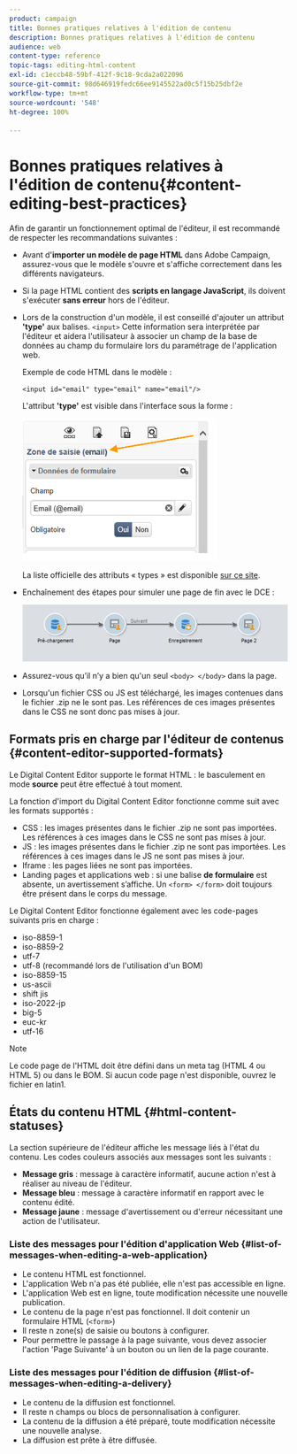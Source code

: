 ```yaml
---
product: campaign
title: Bonnes pratiques relatives à l'édition de contenu
description: Bonnes pratiques relatives à l'édition de contenu
audience: web
content-type: reference
topic-tags: editing-html-content
exl-id: c1eccb48-59bf-412f-9c18-9cda2a022096
source-git-commit: 98d646919fedc66ee9145522ad0c5f15b25dbf2e
workflow-type: tm+mt
source-wordcount: '548'
ht-degree: 100%

---
```


# Bonnes pratiques relatives à l&#39;édition de contenu{#content-editing-best-practices}

Afin de garantir un fonctionnement optimal de l&#39;éditeur, il est recommandé de respecter les recommandations suivantes :

* Avant d&#39;**importer un modèle de page HTML** dans Adobe Campaign, assurez-vous que le modèle s&#39;ouvre et s&#39;affiche correctement dans les différents navigateurs.
* Si la page HTML contient des **scripts en langage JavaScript**, ils doivent s&#39;exécuter **sans erreur** hors de l&#39;éditeur.
* Lors de la construction d&#39;un modèle, il est conseillé d&#39;ajouter un attribut **&#39;type&#39;** aux balises. `<input>` Cette information sera interprétée par l&#39;éditeur et aidera l&#39;utilisateur à associer un champ de la base de données au champ du formulaire lors du paramétrage de l&#39;application web.

   Exemple de code HTML dans le modèle :

   ```
   <input id="email" type="email" name="email"/>
   ```

   L&#39;attribut **&#39;type&#39;** est visible dans l&#39;interface sous la forme :

   ![](assets/dce_sidebar_inputtypechanges.png)

   La liste officielle des attributs « types » est disponible [sur ce site](https://www.w3schools.com/tags/att_input_type.asp).

* Enchaînement des étapes pour simuler une page de fin avec le DCE :

   ![](assets/dce_enchainement.png)

* Assurez-vous qu’il n’y a bien qu&#39;un seul `<body> </body>` dans la page.
* Lorsqu&#39;un fichier CSS ou JS est téléchargé, les images contenues dans le fichier .zip ne le sont pas. Les références de ces images présentes dans le CSS ne sont donc pas mises à jour.

## Formats pris en charge par l&#39;éditeur de contenus {#content-editor-supported-formats}

Le Digital Content Editor supporte le format HTML : le basculement en mode **source** peut être effectué à tout moment.

La fonction d&#39;import du Digital Content Editor fonctionne comme suit avec les formats supportés :

* CSS : les images présentes dans le fichier .zip ne sont pas importées. Les références à ces images dans le CSS ne sont pas mises à jour.
* JS : les images présentes dans le fichier .zip ne sont pas importées. Les références à ces images dans le JS ne sont pas mises à jour.
* Iframe : les pages liées ne sont pas importées.
* Landing pages et applications web : si une balise **de formulaire** est absente, un avertissement s’affiche. Un `<form> </form>` doit toujours être présent dans le corps du message.

Le Digital Content Editor fonctionne également avec les code-pages suivants pris en charge :

* iso-8859-1
* iso-8859-2
* utf-7
* utf-8 (recommandé lors de l&#39;utilisation d&#39;un BOM)
* iso-8859-15
* us-ascii
* shift jis
* iso-2022-jp
* big-5
* euc-kr
* utf-16

>[!NOTE]
>
>Le code page de l&#39;HTML doit être défini dans un meta tag (HTML 4 ou HTML 5) ou dans le BOM. Si aucun code page n&#39;est disponible, ouvrez le fichier en latin1.

## États du contenu HTML {#html-content-statuses}

La section supérieure de l&#39;éditeur affiche les message liés à l&#39;état du contenu. Les codes couleurs associés aux messages sont les suivants :

* **Message gris** : message à caractère informatif, aucune action n&#39;est à réaliser au niveau de l&#39;éditeur.
* **Message bleu** : message à caractère informatif en rapport avec le contenu édité.
* **Message jaune** : message d&#39;avertissement ou d&#39;erreur nécessitant une action de l&#39;utilisateur.

### Liste des messages pour l&#39;édition d&#39;application Web {#list-of-messages-when-editing-a-web-application}

* Le contenu HTML est fonctionnel.
* L&#39;application Web n&#39;a pas été publiée, elle n&#39;est pas accessible en ligne.
* L&#39;application Web est en ligne, toute modification nécessite une nouvelle publication.
* Le contenu de la page n&#39;est pas fonctionnel. Il doit contenir un formulaire HTML (`<form>`)
* Il reste n zone(s) de saisie ou boutons à configurer.
* Pour permettre le passage à la page suivante, vous devez associer l&#39;action &#39;Page Suivante&#39; à un bouton ou un lien de la page courante.

### Liste des messages pour l&#39;édition de diffusion {#list-of-messages-when-editing-a-delivery}

* Le contenu de la diffusion est fonctionnel.
* Il reste n champs ou blocs de personnalisation à configurer.
* La contenu de la diffusion a été préparé, toute modification nécessite une nouvelle analyse.
* La diffusion est prête à être diffusée.
